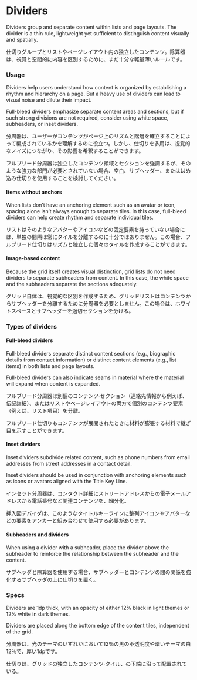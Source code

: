 Dividers
===

Dividers group and separate content within lists and page layouts. The divider is a thin rule, lightweight yet sufficient to distinguish content visually and spatially.

仕切りグループとリストやページレイアウト内の独立したコンテンツ。除算器は、視覚と空間的に内容を区別するために、まだ十分な軽量薄いルールです。

### Usage

Dividers help users understand how content is organized by establishing a rhythm and hierarchy on a page. But a heavy use of dividers can lead to visual noise and dilute their impact.

Full-bleed dividers emphasize separate content areas and sections, but if such strong divisions are not required, consider using white space, subheaders, or inset dividers.

分周器は、ユーザーがコンテンツがページ上のリズムと階層を確立することによって編成されているかを理解するのに役立つ。しかし、仕切りを多用は、視覚的なノイズにつながり、その影響を希釈することができます。

フルブリード分周器は独立したコンテンツ領域とセクションを強調するが、そのような強力な部門が必要とされていない場合、空白、サブヘッダー、またははめ込み仕切りを使用することを検討してください。

#### Items without anchors

When lists don’t have an anchoring element such as an avatar or icon, spacing alone isn’t always enough to separate tiles. In this case, full-bleed dividers can help create rhythm and separate individual tiles.

リストはそのようなアバターやアイコンなどの固定要素を持っていない場合には、単独の間隔は常にタイルを分離するのに十分ではありません。この場合、フルブリード仕切りはリズムと独立した個々のタイルを作成することができます。

#### Image-based content

Because the grid itself creates visual distinction, grid lists do not need dividers to separate subheaders from content. In this case, the white space and the subheaders separate the sections adequately.

グリッド自体は、視覚的な区別を作成するため、グリッドリストはコンテンツからサブヘッダーを分離するために分周器を必要としません。この場合は、ホワイトスペースとサブヘッダーを適切セクションを分ける。

### Types of dividers

#### Full-bleed dividers

Full-bleed dividers separate distinct content sections (e.g., biographic details from contact information) or distinct content elements (e.g., list items) in both lists and page layouts.

Full-bleed dividers can also indicate seams in material where the material will expand when content is expanded.

フルブリード分周器は別個のコンテンツ·セクション（連絡先情報から例えば、伝記詳細）、またはリストやページレイアウトの両方で個別のコンテンツ要素（例えば、リスト項目）を分離。

フルブリード仕切りもコンテンツが展開されたときに材料が膨張する材料で継ぎ目を示すことができます。

#### Inset dividers

Inset dividers subdivide related content, such as phone numbers from email addresses from street addresses in a contact detail.

Inset dividers should be used in conjunction with anchoring elements such as icons or avatars aligned with the Title Key Line.

インセット分周器は、コンタクト詳細にストリートアドレスからの電子メールアドレスから電話番号など関連コンテンツを、細分化。

挿入図デバイダは、このようなタイトルキーラインに整列アイコンやアバターなどの要素をアンカーと組み合わせて使用する必要があります。

#### Subheaders and dividers

When using a divider with a subheader, place the divider above the subheader to reinforce the relationship between the subheader and the content.

サブヘッダと除算器を使用する場合、サブヘッダーとコンテンツの間の関係を強化するサブヘッダの上に仕切りを置く。

### Specs

Dividers are 1dp thick, with an opacity of either 12% black in light themes or 12% white in dark themes.

Dividers are placed along the bottom edge of the content tiles, independent of the grid.

分周器は、光のテーマのいずれかにおいて12％の黒の不透明度や暗いテーマの白12％で、厚い1dpです。

仕切りは、グリッドの独立したコンテンツ·タイル、の下端に沿って配置されている。